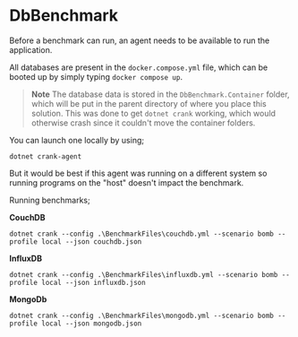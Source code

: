 # DbBenchmark

Before a benchmark can run, an agent needs to be available to run the application.

All databases are present in the `docker.compose.yml` file, which can be booted up by simply typing `docker compose up`.

> **Note**
> The database data is stored in the `DbBenchmark.Container` folder, which will be put in the parent directory of where you place this solution.
> This was done to get `dotnet crank` working, which would otherwise crash since it couldn't move the container folders.

You can launch one locally by using;

```shell
dotnet crank-agent 
```

But it would be best if this agent was running on a different system so running programs on the "host" doesn't impact the benchmark.

Running benchmarks;

**CouchDB**
```shell
dotnet crank --config .\BenchmarkFiles\couchdb.yml --scenario bomb --profile local --json couchdb.json
```

**InfluxDB**
```shell
dotnet crank --config .\BenchmarkFiles\influxdb.yml --scenario bomb --profile local --json influxdb.json
```

**MongoDb**
```shell
dotnet crank --config .\BenchmarkFiles\mongodb.yml --scenario bomb --profile local --json mongodb.json
```
